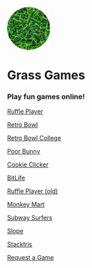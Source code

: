 <!DOCTYPE html>
<html>
<head>
<title>Games - 12grassiscool34</title>
<link rel="icon" type="image/png" href="./Favicon_Circle.png">
</head>
<body>
<img src=https://github.com/12grassiscool34/games/blob/main/Favicon_Circle.png?raw=true style="width:100px;height:100px;">
<h1>Grass Games</h1>
<h3>Play fun games online!</h3>
<p1></p>
<a href="https://12grassiscool34.github.io/ruffleplayer">Ruffle Player</a>
<p1></p>
<a href="https://12grassiscool34.github.io/retrobowl">Retro Bowl</a>
<p1></p>
<a href="https://12grassiscool34.github.io/retrobowlcollege">Retro Bowl College</a>
<p1></p>
<a href="https://12grassiscool34.github.io/poorbunny">Poor Bunny</a>
<p1></p>
<a href="https://12grassiscool34.github.io/cookieclicker">Cookie Clicker</a>
<p1></p>
<a href="https://12grassiscool34.github.io/bitlife">BitLife</a>
<p1></p>
<a href="https://12grassiscool34.github.io/ruffleplayer-old">Ruffle Player (old)</a>
<p1></p>
<a href="https://12grassiscool34.github.io/monkeymart">Monkey Mart</a>
<p1></p>
<a href="https://12grassiscool34.github.io/subwaysurfers">Subway Surfers</a>
<p1></p>
<a href="https://12grassiscool34.github.io/slope">Slope</a>
<p1></p>
<a href="https://12grassiscool34.github.io/stacktris">Stacktris</a>
<p1></p>
<a href="https://forms.gle/pdeJPsLrm9bckuTj6">Request a Game</a>
</body>
</html>
